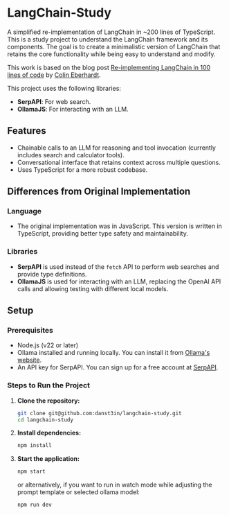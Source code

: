 # LangChain-Study

A simplified re-implementation of LangChain in ~200 lines of TypeScript. This is a study project to understand the LangChain framework and its components.
The goal is to create a minimalistic version of LangChain that retains the core functionality while being easy to understand and modify.

This work is based on the blog post [Re-implementing LangChain in 100 lines of code](https://blog.scottlogic.com/2023/05/04/langchain-mini.html) by [Colin Eberhardt](https://blog.scottlogic.com/ceberhardt/).

This project uses the following libraries:

- **SerpAPI**: For web search.
- **OllamaJS**: For interacting with an LLM.

## Features

- Chainable calls to an LLM for reasoning and tool invocation (currently includes search and calculator tools).
- Conversational interface that retains context across multiple questions.
- Uses TypeScript for a more robust codebase.

## Differences from Original Implementation

### Language

- The original implementation was in JavaScript. This version is written in TypeScript, providing better type safety and maintainability.

### Libraries

- **SerpAPI** is used instead of the `fetch` API to perform web searches and provide type definitions.
- **OllamaJS** is used for interacting with an LLM, replacing the OpenAI API calls and allowing testing with different local models.

## Setup

### Prerequisites

- Node.js (v22 or later)
- Ollama installed and running locally. You can install it from [Ollama's website](https://ollama.com/).
- An API key for SerpAPI. You can sign up for a free account at [SerpAPI](https://serpapi.com/).

### Steps to Run the Project

1. **Clone the repository:**
    ```bash
    git clone git@github.com:danst3in/langchain-study.git
    cd langchain-study
    ```
2. **Install dependencies:**
    ```bash
    npm install
    ```
3. **Start the application:**
    ```bash
    npm start
    ```
    or alternatively, if you want to run in watch mode while adjusting the prompt template or selected ollama model:
    ```bash
    npm run dev
    ```
